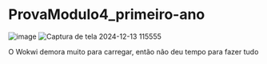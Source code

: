 # ProvaModulo4_primeiro-ano
![image](https://github.com/user-attachments/assets/cacd36c0-e561-404c-a41a-1472542ae611)
![Captura de tela 2024-12-13 115555](https://github.com/user-attachments/assets/916f6582-17a4-4989-830f-03913f946ac9)

O Wokwi demora muito para carregar, então não deu tempo para fazer tudo 
